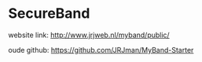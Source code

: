 # SecureBand

website link: http://www.jrjweb.nl/myband/public/

oude github: https://github.com/JRJman/MyBand-Starter
